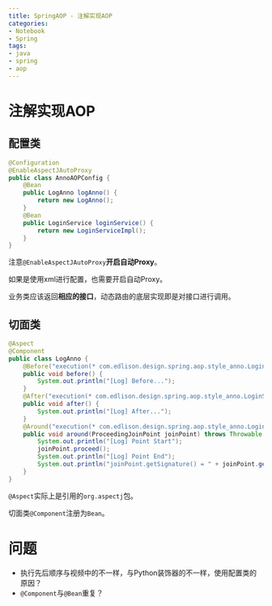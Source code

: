 ```yaml
---
title: SpringAOP - 注解实现AOP
categories:
- Notebook
- Spring
tags:
- java
- spring
- aop
---
```


# 注解实现AOP

## 配置类

```java
@Configuration
@EnableAspectJAutoProxy
public class AnnoAOPConfig {
    @Bean
    public LogAnno logAnno() {
        return new LogAnno();
    }
    @Bean
    public LoginService loginService() {
        return new LoginServiceImpl();
    }
}
```

注意`@EnableAspectJAutoProxy`**开启自动Proxy**。

如果是使用xml进行配置，也需要开启自动Proxy。

业务类应该返回**相应的接口**，动态路由的底层实现即是对接口进行调用。

## 切面类

```java
@Aspect
@Component
public class LogAnno {
    @Before("execution(* com.edlison.design.spring.aop.style_anno.LoginServiceImpl.*(..))")
    public void before() {
        System.out.println("[Log] Before...");
    }
    @After("execution(* com.edlison.design.spring.aop.style_anno.LoginServiceImpl.*(..))")
    public void after() {
        System.out.println("[Log] After...");
    }
    @Around("execution(* com.edlison.design.spring.aop.style_anno.LoginServiceImpl.*(..))")
    public void around(ProceedingJoinPoint joinPoint) throws Throwable {
        System.out.println("[Log] Point Start");
        joinPoint.proceed();
        System.out.println("[Log] Point End");
        System.out.println("joinPoint.getSignature() = " + joinPoint.getSignature());
    }
}
```

`@Aspect`实际上是引用的`org.aspectj`包。

切面类`@Component`注册为`Bean`。



# 问题

- 执行先后顺序与视频中的不一样，与Python装饰器的不一样，使用配置类的原因？
- `@Component`与`@Bean`重复？

